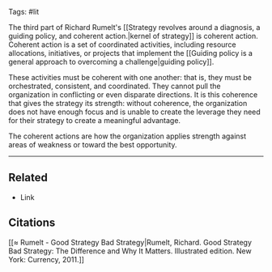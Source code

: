 Tags: #lit 

The third part of Richard Rumelt's [[Strategy revolves around a diagnosis, a guiding policy, and coherent action.|kernel of strategy]] is coherent action. Coherent action is a set of coordinated activities, including resource allocations, initiatives, or projects that implement the [[Guiding policy is a general approach to overcoming a challenge|guiding policy]]. 

These activities must be coherent with one another: that is, they must be orchestrated, consistent, and coordinated. They cannot pull the organization in conflicting or even disparate directions. It is this coherence that gives the strategy its strength: without coherence, the organization does not have enough focus and is unable to create the leverage they need for their strategy to create a meaningful advantage. 

The coherent actions are how the organization applies strength against areas of weakness or toward the best opportunity. 

---
## Related
- Link

## Citations
[[≈ Rumelt - Good Strategy Bad Strategy|Rumelt, Richard. Good Strategy Bad Strategy: The Difference and Why It Matters. Illustrated edition. New York: Currency, 2011.]]